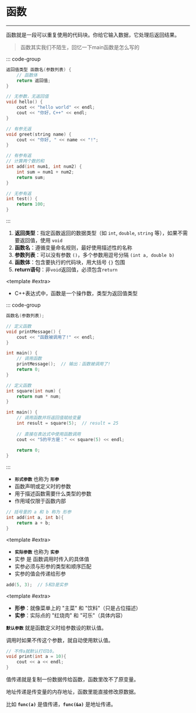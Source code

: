 # 函数

---

<CCollapseGroup>

<CCollapse title="什么是函数?">

函数就是一段可以重复使用的代码块。你给它输入数据，它处理后返回结果。

</CCollapse>

<CCollapse title="怎么编写函数，语法是怎么样的？">

> 函数其实我们不陌生，回忆一下main函数是怎么写的

::: code-group
```cpp [函数定义]
返回值类型 函数名(参数列表) {
    // 函数体
    return 返回值;
}
```

```cpp [示例1]
// 无参数，无返回值
void hello() {
    cout << "hello world" << endl;
    cout << "你好，C++" << endl;
}
```

```cpp [示例2]
// 有参无返
void greet(string name) {
    cout << "你好, " << name << "!";
}
```

```cpp [示例3]
// 有参有返
// 计算两个数的和
int add(int num1, int num2) {
    int sum = num1 + num2;
    return sum;
}
```

```cpp [示例4]
// 无参有返
int test() {
    return 100;
}
```
:::

1. **返回类型**：指定函数返回的数据类型（如 `int`, `double`, `string` 等），如果不需要返回值，使用 `void`
2. **函数名**：遵循变量命名规则，最好使用描述性的名称
3. **参数列表**：可以没有参数 `()`，多个参数用逗号分隔 `(int a, double b)`
4. **函数体**：包含要执行的代码块，用大括号 `{}` 包围
5. **return语句**：非`void`返回值，必须包含`return`

<template #extra>
    <CBadge text="重点" variant="outline" color="#ff4d4f" />
</template>

</CCollapse>

<CCollapse title="如何调用函数?">

- C++表达式中，函数是一个操作数，类型为返回值类型

::: code-group

```cpp [语法]
函数名(参数列表);
```

```cpp [示例1]
// 定义函数
void printMessage() {
    cout << "函数被调用了!" << endl;
}

int main() {
    // 调用函数
    printMessage();  // 输出：函数被调用了!
    return 0;
}
```

```cpp [示例2]
// 定义函数
int square(int num) {
    return num * num;
}

int main() {
    // 调用函数并将返回值赋给变量
    int result = square(5);  // result = 25
    
    // 直接在表达式中使用函数调用
    cout << "5的平方是：" << square(5) << endl;
    
    return 0;
}
```
::: 

</CCollapse>

<CCollapse title="什么是形式参数?">

- **`形式参数`** 也称为 **`形参`**
- 函数声明或定义时的参数
- 用于描述函数需要什么类型的参数
- 作用域仅限于函数内部

```cpp 
// 括号里的 a 和 b 称为 形参
int add(int a, int b){
    return a + b;
}
```

<template #extra>
    <CBadge text="重点" variant="outline" color="#ff4d4f" />
</template>

</CCollapse>

<CCollapse title="什么是实际参数？">

- **`实际参数`** 也称为 **`实参`**
- 实参 是 函数调用时传入的具体值
- 实参必须与形参的类型和顺序匹配
- 实参的值会传递给形参


```cpp
add(5, 3);  // 5和3是实参
```

<template #extra>
    <CBadge text="重点" variant="outline" color="#ff4d4f" />
</template>

</CCollapse>

<CCollapse title="形参和实参的关系?">

- **形参**：就像菜单上的 "主菜" 和 "饮料"（只是占位描述）
- **实参**：实际点的 "红烧肉" 和 "可乐"（具体内容）

</CCollapse>

<CCollapse title="什么是默认参数?">

**`默认参数`** 就是函数定义时给参数设的默认值。

调用时如果不传这个参数，就自动使用默认值。

```cpp
// 不传a就默认打印10。
void print(int a = 10){
    cout << a << endl;
}
```

</CCollapse>

<CCollapse title="什么是值转递，什么是地址传递?">

值传递就是复制一份数据传给函数，函数里改不了原变量。

地址传递是传变量的内存地址，函数里能直接修改原数据。

比如 **`func(a)`** 是值传递，**`func(&a)`** 是地址传递。

</CCollapse>


</CCollapseGroup>